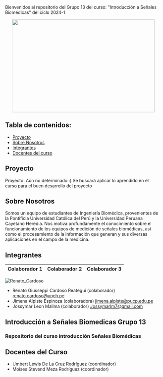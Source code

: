 Bienvenidos al repositorio del Grupo 13 del curso: "Introducción a Señales Biomédicas" del ciclo 2024-1
<p align="center">
  <img width="460" height="300" src="![gif_presentacion](Imágenes/Electrocardiograma-1.gif)">
</p>


## Tabla de contenidos:
- [Proyecto](#Proyecto)
- [Sobre Nosotros](#SobreNosotros)
- [Integrantes](#Integrantes)
- [Docentes del curso](#DocentesDelCurso)

## Proyecto
Proyecto: Aún no determinado :)
Se buscará aplicar lo aprendido en el curso para el buen desarrollo del proyecto

## Sobre Nosotros 
Somos un equipo de estudiantes de Ingeniería Biomédica, provenientes de la Pontificia Universidad Católica del Perú y la Universidad Peruana Cayetano Heredia. Nos motiva profundamente el conocimiento sobre el funcionamiento de los equipos de medición de señales biomédicas, así como el procesamiento de la información que generan y sus diversas aplicaciones en el campo de la medicina.

## Integrantes
| Colaborador 1                                                 | Colaborador 2                          | Colaborador 3                          |
|---------------------------------|---------------------------------|---------------------------------|




![Renato_Cardoso](Imágenes/integrantesss.png)
- Renato Giusseppi Cardoso Reategui (colaborador) renato.cardoso@upch.pe
- Jimena Alpiste Espinoza (colaboradora) jimena.alpiste@pucp.edu.pe  
- Jossymar Leon Mallma (colaborador) Jossymarlm7@gmail.com
## Introducción a Señales Biomedicas Grupo 13
### Repositorio del curso introducción Señales Biomédicas




## Docentes del Curso
- Umbert Lewis De La Cruz Rodríguez (coordinador)
- Moises Stevend Meza Rodríguez (coordinador)
